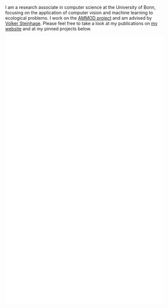 I am a research associate in computer science at the University of Bonn, focusing on the application of computer vision and machine learning to ecological problems. I work on the [AMMOD project](https://ammod.de) and am advised by [Volker Steinhage](https://vsteinhage.github.io). Please feel free to take a look at my publications on [my website](https://timm.haucke.xyz) and at my pinned projects below.

![Metrics](/github-metrics.svg)
